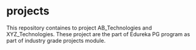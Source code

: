 # projects
This repository containes to project AB_Technologies and XYZ_Technologies. These project are the part of Edureka PG program as part of industry grade projects module.
